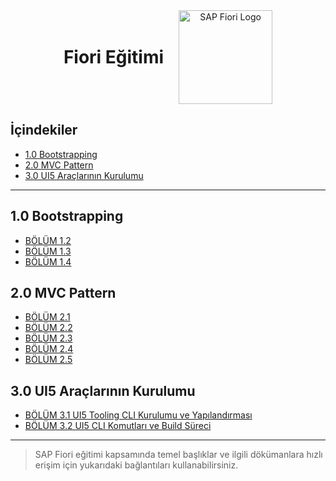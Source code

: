 <div align="center" style="display: flex; align-items: center; justify-content: center; gap: 24px;">
    <h1 style="margin: 0;">
        Fiori Eğitimi
    </h1>
    <img src="https://openui5.org/5bdd288371ed8100415f04563acc8dfe/phenix_blue.svg" alt="SAP Fiori Logo" width="150"/>
</div>

## İçindekiler

- [1.0 Bootstrapping](#10-bootstrapping)
- [2.0 MVC Pattern](#20-mvc-pattern)
- [3.0 UI5 Araçlarının Kurulumu](#30-ui5-araçlarının-kurulumu)

---

## 1.0 Bootstrapping

- [BÖLÜM 1.2](Egitim%20Dökümanları/1.0_BOOTSTRAPPING/BÖLÜM1.2%20.md)
- [BÖLÜM 1.3](Egitim%20Dökümanları/1.0_BOOTSTRAPPING/BÖLÜM1.3%20.md)
- [BÖLÜM 1.4](Egitim%20Dökümanları/1.0_BOOTSTRAPPING/BÖLÜM1.4%20.md)

## 2.0 MVC Pattern

- [BÖLÜM 2.1](Egitim%20Dökümanları/2.0_MVC%20Pattern/BÖLÜM2.1%20.md)
- [BÖLÜM 2.2](Egitim%20Dökümanları/2.0_MVC%20Pattern/BÖLÜM2.2%20.md)
- [BÖLÜM 2.3](Egitim%20Dökümanları/2.0_MVC%20Pattern/BÖLÜM2.3%20.md)
- [BÖLÜM 2.4](Egitim%20Dökümanları/2.0_MVC%20Pattern/BÖLÜM2.4%20.md)
- [BÖLÜM 2.5](Egitim%20Dökümanları/2.0_MVC%20Pattern/BÖLÜM2.5%20.md)

## 3.0 UI5 Araçlarının Kurulumu

- [BÖLÜM 3.1 UI5 Tooling CLI Kurulumu ve Yapılandırması](/Egitim%20Dökümanları/3.0_UI5_Araçlarının_kurulumu/BÖLÜM3.1%20.md)
- [BÖLÜM 3.2 UI5 CLI Komutları ve Build Süreci](/Egitim%20Dökümanları/3.0_UI5_Araçlarının_kurulumu/BÖLÜM3.2.md)

---

> SAP Fiori eğitimi kapsamında temel başlıklar ve ilgili dökümanlara hızlı erişim için yukarıdaki bağlantıları kullanabilirsiniz.